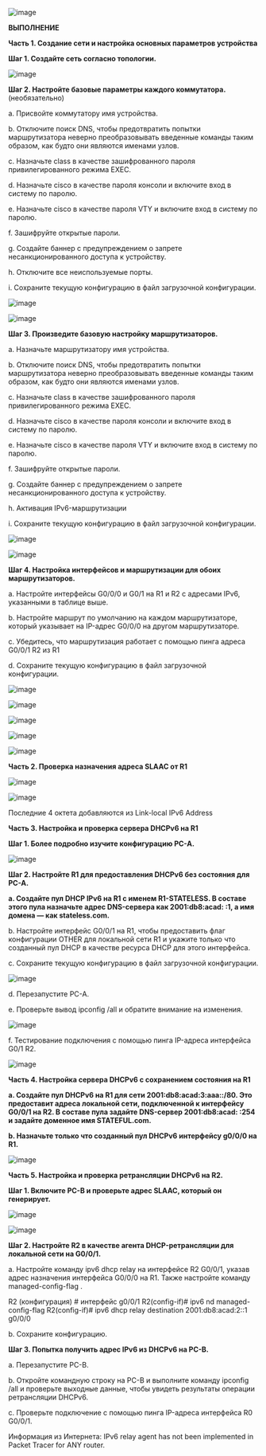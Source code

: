 ![image](https://github.com/user-attachments/assets/003e6e9f-5411-4cfa-9670-56293fc97098)


**ВЫПОЛНЕНИЕ**

**Часть 1. Создание сети и настройка основных параметров устройства**

**Шаг 1. Создайте сеть согласно топологии.**

![image](https://github.com/user-attachments/assets/868b5e38-9290-42eb-9c9a-4b38b3390aec)

**Шаг 2. Настройте базовые параметры каждого коммутатора.** (необязательно)

a.	Присвойте коммутатору имя устройства.

b.	Отключите поиск DNS, чтобы предотвратить попытки маршрутизатора неверно преобразовывать введенные команды таким образом, как будто они являются именами узлов.

c.	Назначьте class в качестве зашифрованного пароля привилегированного режима EXEC.

d.	Назначьте cisco в качестве пароля консоли и включите вход в систему по паролю.

e.	Назначьте cisco в качестве пароля VTY и включите вход в систему по паролю.

f.	Зашифруйте открытые пароли.

g.	Создайте баннер с предупреждением о запрете несанкционированного доступа к устройству.

h.	Отключите все неиспользуемые порты.

i.	Сохраните текущую конфигурацию в файл загрузочной конфигурации.

![image](https://github.com/user-attachments/assets/9f09fb9e-08cf-4e1c-b292-737f54eee9f9)

![image](https://github.com/user-attachments/assets/fef49b91-3ff5-4239-95bc-777773c7a8e8)

**Шаг 3. Произведите базовую настройку маршрутизаторов.**

a.	Назначьте маршрутизатору имя устройства.

b.	Отключите поиск DNS, чтобы предотвратить попытки маршрутизатора неверно преобразовывать введенные команды таким образом, как будто они являются именами узлов.

c.	Назначьте class в качестве зашифрованного пароля привилегированного режима EXEC.

d.	Назначьте cisco в качестве пароля консоли и включите вход в систему по паролю.

e.	Назначьте cisco в качестве пароля VTY и включите вход в систему по паролю.

f.	Зашифруйте открытые пароли.

g.	Создайте баннер с предупреждением о запрете несанкционированного доступа к устройству.

h.	Активация IPv6-маршрутизации

i.	Сохраните текущую конфигурацию в файл загрузочной конфигурации.

![image](https://github.com/user-attachments/assets/d437d870-f5c4-4b0c-aadb-72530c03e72c)

![image](https://github.com/user-attachments/assets/8a9d0acd-d010-4c0b-b991-9a787ab3ed06)

**Шаг 4. Настройка интерфейсов и маршрутизации для обоих маршрутизаторов.**

a.	Настройте интерфейсы G0/0/0 и G0/1 на R1 и R2 с адресами IPv6, указанными в таблице выше.

b.	Настройте маршрут по умолчанию на каждом маршрутизаторе, который указывает на IP-адрес G0/0/0 на другом маршрутизаторе.

c.	Убедитесь, что маршрутизация работает с помощью пинга адреса G0/0/1 R2 из R1

d.	Сохраните текущую конфигурацию в файл загрузочной конфигурации.

![image](https://github.com/user-attachments/assets/ccef526f-5bfb-46b2-9078-ee7e9579b269)

![image](https://github.com/user-attachments/assets/b12a560d-d0b2-41ce-895a-94d1cf80ee4b)

![image](https://github.com/user-attachments/assets/d15d3e25-25e8-4207-8dc6-18f61b165ea5)

![image](https://github.com/user-attachments/assets/2f96ab0a-ea68-4274-9719-e00dd0c38afa)

![image](https://github.com/user-attachments/assets/a8086149-468a-429f-b6b2-f619567119d2)

**Часть 2. Проверка назначения адреса SLAAC от R1**

![image](https://github.com/user-attachments/assets/c1bab9cf-3830-4906-a945-920c328bf31d)

![image](https://github.com/user-attachments/assets/85a0bf5f-2726-467e-8664-6c77fab127bc)

Последние 4 октета добавляются из Link-local IPv6 Address

**Часть 3. Настройка и проверка сервера DHCPv6 на R1**

**Шаг 1. Более подробно изучите конфигурацию PC-A.**

![image](https://github.com/user-attachments/assets/1c977874-cbf6-4c33-aa6b-fc5fe85cbe55)

**Шаг 2. Настройте R1 для предоставления DHCPv6 без состояния для PC-A.**

**a.	Создайте пул DHCP IPv6 на R1 с именем R1-STATELESS. В составе этого пула назначьте адрес DNS-сервера как 2001:db8:acad: :1, а имя домена — как stateless.com.**

b.	Настройте интерфейс G0/0/1 на R1, чтобы предоставить флаг конфигурации OTHER для локальной сети R1 и укажите только что созданный пул DHCP в качестве ресурса DHCP для этого интерфейса.

c.	Сохраните текущую конфигурацию в файл загрузочной конфигурации.

![image](https://github.com/user-attachments/assets/7bca6277-54d4-4cd8-93b5-5b3b7753af8c)

d.	Перезапустите PC-A.

e.	Проверьте вывод ipconfig /all и обратите внимание на изменения.

![image](https://github.com/user-attachments/assets/390e9074-463b-4b62-a389-7b1544f9e36f)

f.	Тестирование подключения с помощью пинга IP-адреса интерфейса G0/1 R2.

![image](https://github.com/user-attachments/assets/8b7d6a68-e5ea-4d43-88b7-88e98f2550eb)

**Часть 4. Настройка сервера DHCPv6 с сохранением состояния на R1**

**a.	Создайте пул DHCPv6 на R1 для сети 2001:db8:acad:3:aaa::/80. Это предоставит адреса локальной сети, подключенной к интерфейсу G0/0/1 на R2. В составе пула задайте DNS-сервер 2001:db8:acad: :254 и задайте доменное имя STATEFUL.com.**

**b.	Назначьте только что созданный пул DHCPv6 интерфейсу g0/0/0 на R1.**

![image](https://github.com/user-attachments/assets/674266be-3b95-49d6-a6e2-564073eeac52)

**Часть 5. Настройка и проверка ретрансляции DHCPv6 на R2.**

**Шаг 1. Включите PC-B и проверьте адрес SLAAC, который он генерирует.**

![image](https://github.com/user-attachments/assets/67e7e605-335c-4667-b86f-1796f6638c00)

![image](https://github.com/user-attachments/assets/6ceb844e-6e82-421b-95e5-866c80fb4c11)

**Шаг 2. Настройте R2 в качестве агента DHCP-ретрансляции для локальной сети на G0/0/1.**

a.	Настройте команду ipv6 dhcp relay на интерфейсе R2 G0/0/1, указав адрес назначения интерфейса G0/0/0 на R1. Также настройте команду managed-config-flag .

R2 (конфигурация) # интерфейс g0/0/1
R2(config-if)# ipv6 nd managed-config-flag
R2(config-if)# ipv6 dhcp relay destination 2001:db8:acad:2::1 g0/0/0

b.	Сохраните конфигурацию.

**Шаг 3. Попытка получить адрес IPv6 из DHCPv6 на PC-B.**

a.	Перезапустите PC-B.

b.	Откройте командную строку на PC-B и выполните команду ipconfig /all и проверьте выходные данные, чтобы увидеть результаты операции ретрансляции DHCPv6.

c.	Проверьте подключение с помощью пинга IP-адреса интерфейса R0 G0/0/1.

 Информация из Интернета: IPv6 relay agent has not been implemented in Packet Tracer for ANY router.






